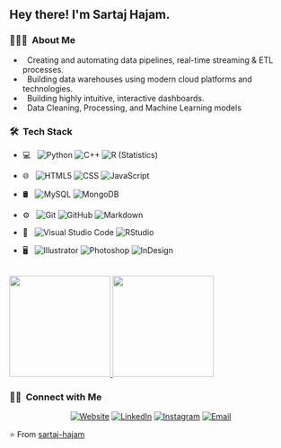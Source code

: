 <h2> Hey there! I'm Sartaj Hajam.</h2>

<h3> 👨🏻‍💻 &nbsp;About Me </h3>

-  &nbsp; Creating and automating data pipelines, real-time streaming & ETL processes.
-  &nbsp; Building data warehouses using modern cloud platforms and technologies.
-  &nbsp; Building highly intuitive, interactive dashboards.
-  &nbsp; Data Cleaning, Processing, and Machine Learning models
  

<h3> 🛠 &nbsp;Tech Stack</h3>

- 💻 &nbsp;
  ![Python](https://img.shields.io/badge/-Python-333333?style=flat&logo=python)
  ![C++](https://img.shields.io/badge/-C++-333333?style=flat&logo=C%2B%2B&logoColor=00599C)
  ![R (Statistics)](https://img.shields.io/badge/-R-333333?style=flat&logo=R&logoColor=276DC3)
- 🌐 &nbsp;
  ![HTML5](https://img.shields.io/badge/-HTML5-333333?style=flat&logo=HTML5)
  ![CSS](https://img.shields.io/badge/-CSS-333333?style=flat&logo=CSS3&logoColor=1572B6)
  ![JavaScript](https://img.shields.io/badge/-JavaScript-333333?style=flat&logo=javascript)

- 🛢 &nbsp;
  ![MySQL](https://img.shields.io/badge/-MySQL-333333?style=flat&logo=mysql)
  ![MongoDB](https://img.shields.io/badge/-MongoDB-333333?style=flat&logo=mongodb)
- ⚙️ &nbsp;
  ![Git](https://img.shields.io/badge/-Git-333333?style=flat&logo=git)
  ![GitHub](https://img.shields.io/badge/-GitHub-333333?style=flat&logo=github)
  ![Markdown](https://img.shields.io/badge/-Markdown-333333?style=flat&logo=markdown)
- 🔧 &nbsp;
  ![Visual Studio Code](https://img.shields.io/badge/-Visual%20Studio%20Code-333333?style=flat&logo=visual-studio-code&logoColor=007ACC)
  ![RStudio](https://img.shields.io/badge/-RStudio-333333?style=flat&logo=rstudio)
  
- 🖥 &nbsp;
  ![Illustrator](https://img.shields.io/badge/-Illustrator-333333?style=flat&logo=adobe-illustrator)
  ![Photoshop](https://img.shields.io/badge/-Photoshop-333333?style=flat&logo=adobe-photoshop)
  ![InDesign](https://img.shields.io/badge/-InDesign-333333?style=flat&logo=adobe-indesign)

<br/>

<a href="https://github.com/AVS1508">
  <img height="180em" src="https://github-readme-stats.vercel.app/api?username=sartajhajam&theme=buefy&show_icons=true" />
  <img height="180em" src="https://github-readme-stats.vercel.app/api/top-langs/?username=sartajhajam&theme=buefy&layout=compact" />
</a>

<br/>

<h3> 🤝🏻 &nbsp;Connect with Me </h3>

<p align="center">
<a href="https://www.github.com/sartajhajam/"><img alt="Website" src="https://img.shields.io/badge/Website-www.github.com/sartajhajam-blue?style=flat-square&logo=google-chrome"></a>
<a href="https://www.linkedin.com/in/sartajhajam/"><img alt="LinkedIn" src="https://img.shields.io/badge/LinkedInsartajhajam-blue?style=flat-square&logo=linkedin"></a>
<a href="https://www.instagram.com/saj_hjm/"><img alt="Instagram" src="https://img.shields.io/badge/Instagram-saj_hjm-blue?style=flat-square&logo=instagram"></a>
<a href="mailto:hajamsaj@gmail.com"><img alt="Email" src="https://img.shields.io/badge/Email-hajamsaj@gmail.com-blue?style=flat-square&logo=gmail"></a>
</p>

⭐️ From [sartaj-hajam](https://github.com/sartajhajam)
